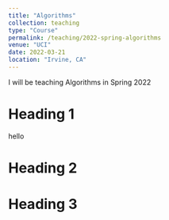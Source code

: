 ```yaml
---
title: "Algorithms"
collection: teaching
type: "Course"
permalink: /teaching/2022-spring-algorithms
venue: "UCI"
date: 2022-03-21
location: "Irvine, CA"
---
```


I will be teaching Algorithms in Spring 2022

Heading 1
======
hello

Heading 2
======

Heading 3
======
